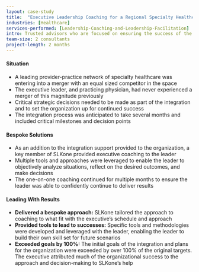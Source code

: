 ```yaml
---
layout: case-study
title:  "Executive Leadership Coaching for a Regional Specialty Healthcare Provider Network"
industries: [Healthcare]
services-performed: [Leadership-Coaching-and-Leadership-Facilitation]
intro: Trusted advisors who are focused on ensuring the success of the leaders they work with and help to deliver results to their organizations
team-size: 2 consultants
project-length: 2 months
---
```


#### Situation
- A leading provider-practice network of specialty healthcare was entering into a merger with an equal sized competitor in the space
- The executive leader, and practicing physician, had never experienced a merger of this magnitude previously
- Critical strategic decisions needed to be made as part of the integration and to set the organization up for continued success
- The integration process was anticipated to take several months and included critical milestones and decision points

#### Bespoke Solutions
- As an addition to the integration support provided to the organization, a key member of SLKone provided executive coaching to the leader
- Multiple tools and approaches were leveraged to enable the leader to objectively analyze situations, reflect on the desired outcomes, and make decisions
- The one-on-one coaching continued for multiple months to ensure the leader was able to confidently continue to deliver results

#### Leading With Results
- **Delivered a bespoke approach:** SLKone tailored the approach to coaching to what fit with the executive’s schedule and approach
- **Provided tools to lead to successes:** Specific tools and methodologies were developed and leveraged with the leader, enabling the leader to build their own skill set for future scenarios
- **Exceeded goals by 100%:** The initial goals of the integration and plans for the organization were exceeded by over 100% of the original targets. The executive attributed much of the organizational success to the approach and decision-making to SLKone’s help
